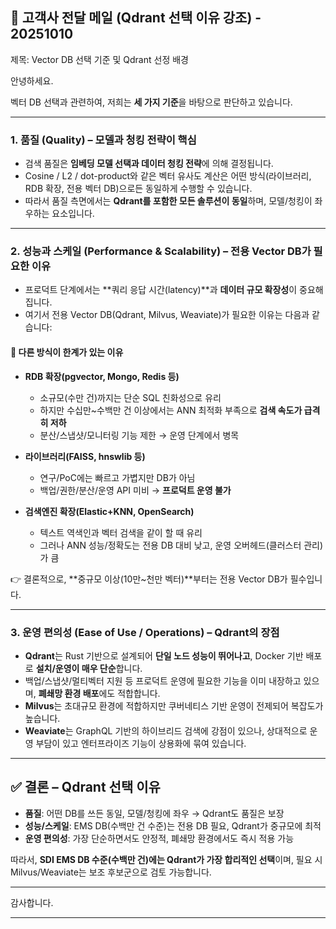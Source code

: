 ## 📧 고객사 전달 메일 (Qdrant 선택 이유 강조) - 20251010

제목: Vector DB 선택 기준 및 Qdrant 선정 배경

안녕하세요.

벡터 DB 선택과 관련하여, 저희는 **세 가지 기준**을 바탕으로 판단하고 있습니다.

---

### 1. 품질 (Quality) – **모델과 청킹 전략이 핵심**

* 검색 품질은 **임베딩 모델 선택과 데이터 청킹 전략**에 의해 결정됩니다.
* Cosine / L2 / dot-product와 같은 벡터 유사도 계산은 어떤 방식(라이브러리, RDB 확장, 전용 벡터 DB)으로든 동일하게 수행할 수 있습니다.
* 따라서 품질 측면에서는 **Qdrant를 포함한 모든 솔루션이 동일**하며, 모델/청킹이 좌우하는 요소입니다.

---

### 2. 성능과 스케일 (Performance & Scalability) – **전용 Vector DB가 필요한 이유**

* 프로덕트 단계에서는 **쿼리 응답 시간(latency)**과 **데이터 규모 확장성**이 중요해집니다.
* 여기서 전용 Vector DB(Qdrant, Milvus, Weaviate)가 필요한 이유는 다음과 같습니다:

#### 📌 다른 방식이 한계가 있는 이유

* **RDB 확장(pgvector, Mongo, Redis 등)**

  * 소규모(수만 건)까지는 단순 SQL 친화성으로 유리
  * 하지만 수십만~수백만 건 이상에서는 ANN 최적화 부족으로 **검색 속도가 급격히 저하**
  * 분산/스냅샷/모니터링 기능 제한 → 운영 단계에서 병목

* **라이브러리(FAISS, hnswlib 등)**

  * 연구/PoC에는 빠르고 가볍지만 DB가 아님
  * 백업/권한/분산/운영 API 미비 → **프로덕트 운영 불가**

* **검색엔진 확장(Elastic+KNN, OpenSearch)**

  * 텍스트 역색인과 벡터 검색을 같이 할 때 유리
  * 그러나 ANN 성능/정확도는 전용 DB 대비 낮고, 운영 오버헤드(클러스터 관리)가 큼

👉 결론적으로, **중규모 이상(10만~천만 벡터)**부터는 전용 Vector DB가 필수입니다.

---

### 3. 운영 편의성 (Ease of Use / Operations) – **Qdrant의 장점**

* **Qdrant**는 Rust 기반으로 설계되어 **단일 노드 성능이 뛰어나고**, Docker 기반 배포로 **설치/운영이 매우 단순**합니다.
* 백업/스냅샷/멀티벡터 지원 등 프로덕트 운영에 필요한 기능을 이미 내장하고 있으며, **폐쇄망 환경 배포**에도 적합합니다.
* **Milvus**는 초대규모 환경에 적합하지만 쿠버네티스 기반 운영이 전제되어 복잡도가 높습니다.
* **Weaviate**는 GraphQL 기반의 하이브리드 검색에 강점이 있으나, 상대적으로 운영 부담이 있고 엔터프라이즈 기능이 상용화에 묶여 있습니다.

---

## ✅ 결론 – **Qdrant 선택 이유**

* **품질**: 어떤 DB를 쓰든 동일, 모델/청킹에 좌우 → Qdrant도 품질은 보장
* **성능/스케일**: EMS DB(수백만 건 수준)는 전용 DB 필요, Qdrant가 중규모에 최적
* **운영 편의성**: 가장 단순하면서도 안정적, 폐쇄망 환경에서도 즉시 적용 가능

따라서, **SDI EMS DB 수준(수백만 건)에는 Qdrant가 가장 합리적인 선택**이며, 필요 시 Milvus/Weaviate는 보조 후보군으로 검토 가능합니다.

---

감사합니다.

---